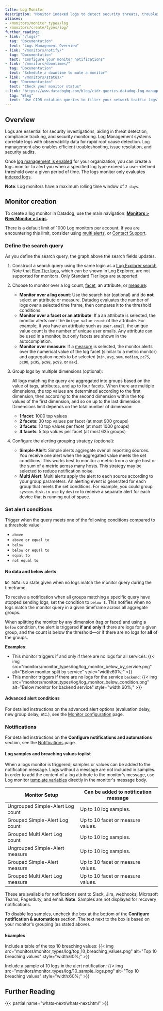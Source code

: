 ```yaml
---
title: Log Monitor
description: "Monitor indexed logs to detect security threats, troubleshoot issues, and alert when log patterns exceed defined thresholds."
aliases:
- /monitors/monitor_types/log
- /monitors/create/types/log/
further_reading:
- link: "/logs/"
  tag: "Documentation"
  text: "Logs Management Overview"
- link: "/monitors/notify/"
  tag: "Documentation"
  text: "Configure your monitor notifications"
- link: "/monitors/downtimes/"
  tag: "Documentation"
  text: "Schedule a downtime to mute a monitor"
- link: "/monitors/status/"
  tag: "Documentation"
  text: "Check your monitor status"
- link: "https://www.datadoghq.com/blog/cidr-queries-datadog-log-management/"
  tag: "Blog"
  text: "Use CIDR notation queries to filter your network traffic logs"
---
```


## Overview

Logs are essential for security investigations, aiding in threat detection, compliance tracking, and security monitoring. Log Management systems correlate logs with observability data for rapid root cause detection. Log management also enables efficient troubleshooting, issue resolution, and security audits.

Once [log management is enabled][1] for your organization, you can create a logs monitor to alert you when a specified log type  exceeds a user-defined threshold over a given period of time. The logs monitor only evaluates [indexed logs][2].

**Note**: Log monitors have a maximum rolling time window of `2 days`.

## Monitor creation

To create a log monitor in Datadog, use the main navigation: [**Monitors > New Monitor > Logs**][3].

<div class="alert alert-info">There is a default limit of 1000 Log monitors per account. If you are encountering this limit, consider using <a href="/monitors/configuration/?tab=thresholdalert#alert-grouping">multi alerts</a>, or <a href="/help/">Contact Support</a>.</div>

### Define the search query

As you define the search query, the graph above the search fields updates.

1. Construct a search query using the same logic as a [Log Explorer search][4]. Note that [Flex Tier logs][10], which can be shown in Log Explorer, are not supported for monitors. Only Standard Tier logs are supported.
2. Choose to monitor over a log count, [facet][5], an attribute, or [measure][6]:
    * **Monitor over a log count**: Use the search bar (optional) and do **not** select an attribute or measure. Datadog evaluates the number of logs over a selected time frame, then compares it to the threshold conditions.
    * **Monitor over a facet or an attribute**: If a an attribute is selected, the monitor alerts over the `Unique value count` of the attribute. For example, if you have an attribute such as `user.email`, the unique value count is the number of unique user emails. Any attribute can be used in a monitor, but only facets are shown in the autocompletion.
    * **Monitor over measure**: If a [measure][6] is selected, the monitor alerts over the numerical value of the log facet (similar to a metric monitor) and aggregation needs to be selected (`min`, `avg`, `sum`, `median`, `pc75`, `pc90`, `pc95`, `pc98`, `pc99`, or `max`).
3. Group logs by multiple dimensions (optional):

   All logs matching the query are aggregated into groups based on the value of tags, attributes, and up to four facets. When there are multiple dimensions, the top values are determined according to the first dimension, then according to the second dimension within the top values of the first dimension, and so on up to the last dimension. Dimensions limit depends on the total number of dimension:
   * **1 facet**: 1000 top values
   * **2 facets**: 30 top values per facet (at most 900 groups)
   * **3 facets**: 10 top values per facet (at most 1000 groups)
   * **4 facets**: 5 top values per facet (at most 625 groups)
4. Configure the alerting grouping strategy (optional):
    * **Simple-Alert**: Simple alerts aggregate over all reporting sources. You receive one alert when the aggregated value meets the set conditions. This works best to monitor a metric from a single host or the sum of a metric across many hosts. This strategy may be selected to reduce notification noise.
    * **Multi Alert**: Multi alerts apply the alert to each source according to your group parameters. An alerting event is generated for each group that meets the set conditions. For example, you could group `system.disk.in_use` by `device` to receive a separate alert for each device that is running out of space.

### Set alert conditions

Trigger when the query meets one of the following conditions compared to a threshold value:
- `above`
- `above or equal to`
- `below`
- `below or equal to`
- `equal to`
- `not equal to`

#### No data and below alerts

`NO DATA` is a state given when no logs match the monitor query during the timeframe.

To receive a notification when all groups matching a specific query have stopped sending logs, set the condition to `below 1`. This notifies when no logs match the monitor query in a given timeframe across all aggregate groups.

When splitting the monitor by any dimension (tag or facet) and using a `below` condition, the alert is triggered **if and only if** there are logs for a given group, and the count is below the threshold—or if there are no logs for **all** of the groups.

**Examples**:

* This monitor triggers if and only if there are no logs for all services:
  {{< img src="monitors/monitor_types/log/log_monitor_below_by_service.png" alt="Below monitor split by service" style="width:60%;" >}}
* This monitor triggers if there are no logs for the service `backend`:
  {{< img src="monitors/monitor_types/log/log_monitor_below_condition.png" alt="Below monitor for backend service" style="width:60%;" >}}

#### Advanced alert conditions

For detailed instructions on the advanced alert options (evaluation delay, new group delay, etc.), see the [Monitor configuration][7] page.

### Notifications

For detailed instructions on the **Configure notifications and automations** section, see the [Notifications][8] page.

#### Log samples and breaching values toplist

When a logs monitor is triggered, samples or values can be added to the notification message. Logs without a message are not included in samples. In order to add the content of a log attribute to the monitor's message, use Log monitor [template variables][9] directly in the monitor's message body.

| Monitor Setup                    | Can be added to notification message |
|----------------------------------|--------------------------------------|
| Ungrouped Simple-Alert Log count | Up to 10 log samples.                |
| Grouped Simple-Alert Log count   | Up to 10 facet or measure values.    |
| Grouped Multi Alert Log count    | Up to 10 log samples.                |
| Ungrouped Simple-Alert measure   | Up to 10 log samples.                |
| Grouped Simple-Alert measure     | Up to 10 facet or measure values.    |
| Grouped Multi Alert Log measure  | Up to 10 facet or measure values.    |

These are available for notifications sent to Slack, Jira, webhooks, Microsoft Teams, Pagerduty, and email. **Note**: Samples are not displayed for recovery notifications.

To disable log samples, uncheck the box at the bottom of the **Configure notification & automations** section. The text next to the box is based on your monitor's grouping (as stated above).

#### Examples

Include a table of the top 10 breaching values:
{{< img src="monitors/monitor_types/log/top_10_breaching_values.png" alt="Top 10 breaching values" style="width:60%;" >}}

Include a sample of 10 logs in the alert notification:
{{< img src="monitors/monitor_types/log/10_sample_logs.png" alt="Top 10 breaching values" style="width:60%;" >}}

## Further Reading

{{< partial name="whats-next/whats-next.html" >}}

[1]: /logs/
[2]: /logs/log_configuration/indexes/
[3]: https://app.datadoghq.com/monitors/create/log
[4]: /logs/explorer/search/
[5]: /logs/explorer/facets/
[6]: /logs/explorer/facets/#measures
[7]: /monitors/configuration/#advanced-alert-conditions
[8]: /monitors/notify/
[9]: /monitors/notify/variables/?tab=is_alert#matching-attributetag-variables
[10]: /logs/log_configuration/flex_logs/
